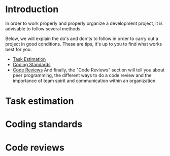 # Introduction

In order to work properly and properly organize a development project, it is advisable to follow several methods.

Below, we will explain the do's and don'ts to follow in order to carry out a project in good conditions. These are tips, it's up to you to find what works best for you.

* [Task Estimation](Task-estimation)
* [Coding Standards](Coding-standards)
* [Code Reviews](Code-reviews)
And finally, the "Code Reviews" section will tell you about peer programming, the different ways to do a code review and the importance of team spirit and communication within an organization.

# Task estimation

# Coding standards

# Code reviews
